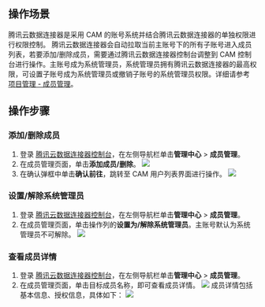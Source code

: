 ## 操作场景

腾讯云数据连接器是采用 CAM 的账号系统并结合腾讯云数据连接器的单独权限进行权限控制。
腾讯云数据连接器会自动拉取当前主账号下的所有子账号进入成员列表，若要添加/删除成员，需要通过腾讯云数据连接器控制台调整到 CAM 控制台进行操作。主账号成为系统管理员，系统管理员拥有腾讯云数据连接器的最高权限，可设置子账号成为系统管理员或撤销子账号的系统管理员权限。详细请参考 [项目管理 - 成员管理](https://cloud.tencent.com/document/product/1270/76460#.E6.88.90.E5.91.98.E7.AE.A1.E7.90.86)。

## 操作步骤

### 添加/删除成员

1. 登录 [腾讯云数据连接器控制台](https://ipaas.cloud.tencent.com/permission/member)，在左侧导航栏单击**管理中心** > **成员管理**。
2. 在成员管理页面，单击**添加成员/删除**。
![](https://qcloudimg.tencent-cloud.cn/raw/81e4ff1ff3c8ad39fc02085b3d97aa7d.png)
3. 在确认弹框中单击**确认前往**，跳转至 CAM 用户列表界面进行操作。
![](https://qcloudimg.tencent-cloud.cn/raw/9b0174d1caa5234ec34765121f801973.png)


### 设置/解除系统管理员

1. 登录 [腾讯云数据连接器控制台](https://ipaas.cloud.tencent.com/permission/member)，在左侧导航栏单击**管理中心** > **成员管理**。
2. 在成员管理页面，单击操作列的**设置为/解除系统管理员**。主账号默认为系统管理员不可解除。
![](https://qcloudimg.tencent-cloud.cn/raw/c3de09aef49c3ff4848461ecf42e845f.png)


### 查看成员详情

1. 登录 [腾讯云数据连接器控制台](https://ipaas.cloud.tencent.com/permission/member)，在左侧导航栏单击**管理中心** > **成员管理**。
2. 在成员管理页面，单击目标成员名称，即可查看成员详情。
![](https://qcloudimg.tencent-cloud.cn/raw/8216e92d329995c516c1401f6e77a1cf.png)
成员详情包括基本信息、授权信息，具体如下：
![](https://qcloudimg.tencent-cloud.cn/raw/104a154ef8d49dcd7ee5076ddefc7d5d.png)
